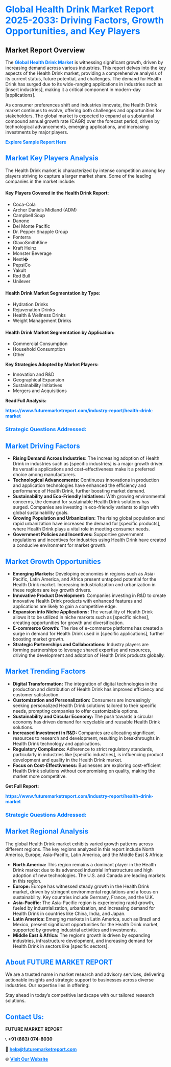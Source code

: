 <h1 style="color: #007BFF;">Global Health Drink Market Report 2025-2033: Driving Factors, Growth Opportunities, and Key Players</h1>

<section id="overview">
<h2>Market Report Overview</h2>
<p>The <a href="https://www.futuremarketreport.com/industry-report/health-drink-market" style="color: #007BFF; text-decoration: none;"><strong>Global Health Drink Market</strong></a> is witnessing significant growth, driven by increasing demand across various industries. This report delves into the key aspects of the Health Drink market, providing a comprehensive analysis of its current status, future potential, and challenges. The demand for Health Drink has surged due to its wide-ranging applications in industries such as [insert industries], making it a critical component in modern-day [applications].</p>
<p>As consumer preferences shift and industries innovate, the Health Drink market continues to evolve, offering both challenges and opportunities for stakeholders. The global market is expected to expand at a substantial compound annual growth rate (CAGR) over the forecast period, driven by technological advancements, emerging applications, and increasing investments by major players.</p>
</section>

<section id="overview">
<p><a href="https://www.futuremarketreport.com/request-sample/reportId=106924" style="color: #007BFF; text-decoration: none;"><strong>Explore Sample Report Here</strong></a></p>
</section>

<section id="key-players">
<h2 style="color: #007BFF;">Market Key Players Analysis</h2>
<p>The Health Drink market is characterized by intense competition among key players striving to capture a larger market share. Some of the leading companies in the market include:</p>
<h4>Key Players Covered in the Health Drink Report:</h4>
<ul><li>Coca-Cola</li><li>Archer Daniels Midland (ADM)</li><li>Campbell Soup</li><li>Danone</li><li>Del Monte Pacific</li><li>Dr. Pepper Snapple Group</li><li>Fonterra</li><li>GlaxoSmithKline</li><li>Kraft Heinz</li><li>Monster Beverage</li><li>Nestl�</li><li>PepsiCo</li><li>Yakult</li><li>Red Bull</li><li>Unilever</li></ul>
<h4>Health Drink Market Segmentation by Type:</h4>
<ul><li>Hydration Drinks</li><li>Rejuvenation Drinks</li><li>Health &amp; Wellness Drinks</li><li>Weight Management Drinks</li></ul>

<h4>Health Drink Market Segmentation by Application:</h4>
<ul><li>Commercial Consumption</li><li>Household Consumption</li><li>Other</li></ul>
<p><strong>Key Strategies Adopted by Market Players:</strong></p>
<ul>
<li>Innovation and R&D</li>
<li>Geographical Expansion</li>
<li>Sustainability Initiatives</li>
<li>Mergers and Acquisitions</li>
</ul>
</section>

<section>
<p><strong>Read Full Analysis: </strong></p><a href="https://www.futuremarketreport.com/industry-report/health-drink-market" style="color: #007BFF; text-decoration: none;"><strong>https://www.futuremarketreport.com/industry-report/health-drink-market</strong></a>
<h3 style="color: #007BFF;">Strategic Questions Addressed:</h3>
</section>

<section id="driving-factors">
<h2 style="color: #007BFF;">Market Driving Factors</h2>
<ul>
<li><strong>Rising Demand Across Industries:</strong> The increasing adoption of Health Drink in industries such as [specific industries] is a major growth driver. Its versatile applications and cost-effectiveness make it a preferred choice among manufacturers.</li>
<li><strong>Technological Advancements:</strong> Continuous innovations in production and application technologies have enhanced the efficiency and performance of Health Drink, further boosting market demand.</li>
<li><strong>Sustainability and Eco-Friendly Initiatives:</strong> With growing environmental concerns, the demand for sustainable Health Drink solutions has surged. Companies are investing in eco-friendly variants to align with global sustainability goals.</li>
<li><strong>Growing Population and Urbanization:</strong> The rising global population and rapid urbanization have increased the demand for [specific products], where Health Drink plays a vital role in meeting consumer needs.</li>
<li><strong>Government Policies and Incentives:</strong> Supportive government regulations and incentives for industries using Health Drink have created a conducive environment for market growth.</li>
</ul>
</section>

<section id="growth-opportunities">
<h2 style="color: #007BFF;">Market Growth Opportunities</h2>
<ul>
<li><strong>Emerging Markets:</strong> Developing economies in regions such as Asia-Pacific, Latin America, and Africa present untapped potential for the Health Drink market. Increasing industrialization and urbanization in these regions are key growth drivers.</li>
<li><strong>Innovative Product Development:</strong> Companies investing in R&D to create innovative Health Drink products with enhanced features and applications are likely to gain a competitive edge.</li>
<li><strong>Expansion into Niche Applications:</strong> The versatility of Health Drink allows it to be utilized in niche markets such as [specific niches], creating opportunities for growth and diversification.</li>
<li><strong>E-commerce Growth:</strong> The rise of e-commerce platforms has created a surge in demand for Health Drink used in [specific applications], further boosting market growth.</li>
<li><strong>Strategic Partnerships and Collaborations:</strong> Industry players are forming partnerships to leverage shared expertise and resources, driving the development and adoption of Health Drink products globally.</li>
</ul>
</section>

<section id="trending-factors">
<h2 style="color: #007BFF;">Market Trending Factors</h2>
<ul>
<li><strong>Digital Transformation:</strong> The integration of digital technologies in the production and distribution of Health Drink has improved efficiency and customer satisfaction.</li>
<li><strong>Customization and Personalization:</strong> Consumers are increasingly seeking personalized Health Drink solutions tailored to their specific needs, prompting companies to offer customizable options.</li>
<li><strong>Sustainability and Circular Economy:</strong> The push towards a circular economy has driven demand for recyclable and reusable Health Drink solutions.</li>
<li><strong>Increased Investment in R&D:</strong> Companies are allocating significant resources to research and development, resulting in breakthroughs in Health Drink technology and applications.</li>
<li><strong>Regulatory Compliance:</strong> Adherence to strict regulatory standards, particularly in industries like [specific industries], is influencing product development and quality in the Health Drink market.</li>
<li><strong>Focus on Cost-Effectiveness:</strong> Businesses are exploring cost-efficient Health Drink solutions without compromising on quality, making the market more competitive.</li>
</ul>
</section>

<section>
<p><strong>Get Full Report: </strong></p><a href="https://www.futuremarketreport.com/industry-report/health-drink-market" style="color: #007BFF; text-decoration: none;"><strong>https://www.futuremarketreport.com/industry-report/health-drink-market</strong></a>
<h3 style="color: #007BFF;">Strategic Questions Addressed:</h3>
</section>


<section id="regional-analysis">
<h2 style="color: #007BFF;">Market Regional Analysis</h2>
<p>The global Health Drink market exhibits varied growth patterns across different regions. The key regions analyzed in this report include North America, Europe, Asia-Pacific, Latin America, and the Middle East & Africa:</p>
<ul>
<li><strong>North America:</strong> This region remains a dominant player in the Health Drink market due to its advanced industrial infrastructure and high adoption of new technologies. The U.S. and Canada are leading markets in this region.</li>
<li><strong>Europe:</strong> Europe has witnessed steady growth in the Health Drink market, driven by stringent environmental regulations and a focus on sustainability. Key countries include Germany, France, and the U.K.</li>
<li><strong>Asia-Pacific:</strong> The Asia-Pacific region is experiencing rapid growth, fueled by industrialization, urbanization, and increasing demand for Health Drink in countries like China, India, and Japan.</li>
<li><strong>Latin America:</strong> Emerging markets in Latin America, such as Brazil and Mexico, present significant opportunities for the Health Drink market, supported by growing industrial activities and investments.</li>
<li><strong>Middle East & Africa:</strong> The region’s growth is driven by expanding industries, infrastructure development, and increasing demand for Health Drink in sectors like [specific sectors].</li>
</ul>
</section>

<footer>
<h2 style="color: #007BFF;">About FUTURE MARKET REPORT</h2>
<p>We are a trusted name in market research and advisory services, delivering actionable insights and strategic support to businesses across diverse industries. Our expertise lies in offering:</p>

<p>Stay ahead in today’s competitive landscape with our tailored research solutions.</p>

<h2 style="color: #007BFF;">Contact Us:</h2>
<p><strong>FUTURE MARKET REPORT</strong></p>
<p>📞 <strong>+91 (883) 074-8030</strong></p>
<p>📧 <strong><a href="mailto:help@futuremarketreport.com" style="color: #007BFF;">help@futuremarketreport.com</a></strong></p>
<p>🌐 <strong><a href="https://www.futuremarketreport.com/" style="color: #007BFF;">Visit Our Website</a></strong></p>
</footer>